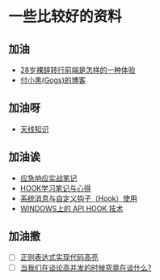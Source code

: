 # 一些比较好的资料

## 加油  

- [28岁裸辞转行前端是怎样的一种体验](https://segmentfault.com/a/1190000019105621)  
- [付小黑(Gogs)的博客](http://fuxiaohei.me)  

## 加油呀  

- [天线知识](http://www.antenna-theory.com/m/index.php)  

## 加油诶  

- [应急响应实战笔记](https://bypass007.github.io/Emergency-Response-Notes/)  
- [HOOK学习笔记与心得](https://bbs.pediy.com/thread-193729.htm)  
- [系统消息与自定义钩子（Hook）使用](https://www.cnblogs.com/17bdw/p/6533065.html)  
- [WINDOWS上的 API HOOK 技术](https://segmentfault.com/a/1190000012993626)

## 加油撒  

- [ ] [正则表达式实现代码高亮](https://www.jb51.net/article/50089.htm)  
- [ ] [当我们在谈论高并发的时候究竟在谈什么?](https://segmentfault.com/a/1190000019360335)  
